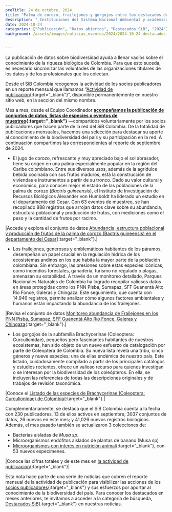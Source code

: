 ```yaml
---
preTitle: 24 de octubre, 2024
title: "Palma de corozo, frailejones y gorgojos entre los destacados del mes de septiembre"
description: "_Instituciones del Sistema Nacional Ambiental y académicas se destacan este mes con la publicación de nuevos conjuntos de datos, listas de especies o eventos de muestreo de nuestra biodiversidad._"
date: 2024-10-24
categories: ["Publicación", "Datos abiertos", "Destacados SiB", "2024"]
background: /assets/images/noticias_eventos/2024/2024-10-24-destacados-septiembre-2024.png


---
```

La publicación de datos sobre biodiversidad ayuda a llenar vacíos sobre el conocimiento de la riqueza biológica de Colombia. Para que esto suceda, es necesario sincronizar las voluntades de las organizaciones titulares de los datos y de los profesionales que los colectan.

Desde el SiB Colombia recogemos la actividad de los socios publicadores en un reporte mensual que llamamos “[Actividad de publicación](https://biodiversidad.co/comunidad/actividad-de-publicacion/){:target="_blank"}”, disponible permanentemente en nuestro sitio web, en la sección del mismo nombre.

Mes a mes, desde el Equipo Coordinador **[acompañamos la publicación de conjuntos de datos, listas de especies o eventos de muestreo](https://biodiversidad.co/compartir/guia-para-publicar/){:target="_blank"}** —compartidos voluntariamente por los socios publicadores que hacen parte de la red del SiB Colombia. De la totalidad de publicaciones mensuales, hacemos una selección para destacar su aporte al conocimiento de la biodiversidad del país y su participación en la red. A continuación compartimos las correspondientes al reporte de septiembre de 2024.

* El jugo de corozo, refrescante y muy apreciado bajo el sol abrasador, tiene su origen en una palma especialmente popular en la región del Caribe colombiano. Entre sus diversos usos, además de la agridulce bebida cocinada con sus frutos maduros, está la construcción de viviendas e instrumentos a partir de su tronco. Dado su valor cultural y económico, para conocer mejor el estado de las poblaciones de la palma de corozo (*Bactris guineensis*), el Instituto de Investigación de Recursos Biológicos Alexander von Humboldt ha liderado un estudio en el departamento del Cesar. Con 63 eventos de muestreo, se han recopilado 888 registros que arrojan datos clave sobre su abundancia, estructura poblacional y producción de frutos, con mediciones como el peso y la cantidad de frutos por racimo. 

|Accede y explora el conjunto de datos  [Abundancia, estructura poblacional y producción de frutos de la palma de corozo (Bactris guineensis) en el departamento del Cesar](https://biodiversidad.co/data/?datasetKey=7a76ea65-3abb-4c6e-9ee6-1d5abb2c6d2f){:target="_blank"}.|

* Los frailejones, generosos y emblemáticos habitantes de los páramos, desempeñan un papel crucial en la regulación hídrica de los ecosistemas andinos en los que habita la mayor parte de la población colombiana. Sin embargo, las presiones sobre estas especies icónicas, como incendios forestales, ganadería, turismo no regulado o plagas, amenazan su estabilidad. A través de un monitoreo detallado, Parques Nacionales Naturales de Colombia ha logrado recopilar valiosos datos en áreas protegidas como los PNN Pisba, Sumapaz, SFF Guanentá Alto Río Fonce, Galeras y Chingaza. Este seguimiento, que cuenta con 14.946 registros, permite analizar cómo algunos factores ambientales y humanos están impactando la abundancia de los frailejones. 

|Revisa el conjunto de datos [Monitoreo abundancia de Frailejones en los PNN Pisba, Sumapaz, SFF Guanentá Alto Río Fonce, Galeras y Chingaza](https://biodiversidad.co/data/?datasetKey=1bbac74d-2b06-4cc3-84c0-cde95b65f9dc){:target="_blank"}.|

* Los gorgojos de la subfamilia Brachycerinae (Coleoptera: Curculionidae), pequeños pero fascinantes habitantes de nuestros ecosistemas, han sido objeto de un nuevo esfuerzo de catalogación por parte de Coleoptera de Colombia. Su nueva lista revela una tribu, cinco géneros y nueve especies; una de ellas endémica de nuestro país. Este listado, cuidadosamente compilado a partir de los principales catálogos y estudios recientes, ofrece un valioso recurso para quienes investigan o se interesan por la biodiversidad de los coleópteros. En ella, se incluyen las referencias de todas las descripciones originales y de trabajos de revisión taxonómica. 

|Conoce el [Listado de las especies de Brachycerinae (Coleoptera: Curculionidae) de Colombia](https://biodiversidad.co/dataset/search?publishingOrg=2c39be5c-c11e-46d0-bcb4-552f2072d19f&q=Brachycerinae&type=CHECKLIST){:target="_blank"}.|

Complementariamente, se destaca que el SiB Colombia cuenta a la fecha con 230 publicadores, 13 de ellos activos en septiembre; 3037 conjuntos de datos, 26 nuevos en este mes; y 41,026 nuevos registros biológicos. Además, el mes pasado también se actualizaron 3 colecciones de:

* Bacterias aisladas de *Musa sp.*
* Microorganismos endófitos aislados de plantas de banano (Musa sp)
* [Microorganismos con interés en nutrición animal](https://ipt.biodiversidad.co/sib/resource?r=agrosavia_microorganismos_interes_nutricional){:target="_blank"}, con 53 nuevos especímenes.

|Conoce las cifras totales y de este mes en [la actividad de publicación](https://biodiversidad.co/comunidad/actividad-de-publicacion/){:target="_blank"}|

Esta nota hace parte de una serie de noticias que cubren el reporte mensual de la actividad de publicación para visibilizar las acciones de los [socios publicadores](https://biodiversidad.co/comunidad/socios-publicadores/){:target="_blank"} y sus esfuerzos por aportar al conocimiento de la biodiversidad del país. Para conocer los destacados en meses anteriores, te invitamos a acceder a la categoría de búsqueda, [Destacados SiB](https://biodiversidad.co/news/?category=Destacados+SiB){:target="_blank"}  en nuestras noticias.
